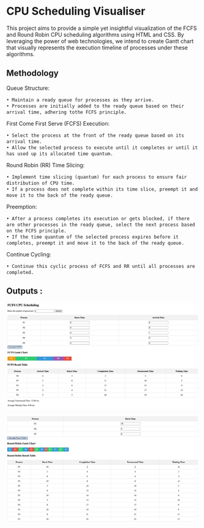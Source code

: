 
# CPU Scheduling Visualiser

This project aims to provide a simple yet insightful visualization of the FCFS and Round Robin CPU scheduling algorithms using HTML and CSS. By leveraging the power of web technologies, we intend to create Gantt chart that visually represents the execution timeline of processes under these algorithms.


## Methodology


Queue Structure:

    • Maintain a ready queue for processes as they arrive.
    • Processes are initially added to the ready queue based on their arrival time, adhering tothe FCFS principle.
First Come First Serve (FCFS) Execution:

    • Select the process at the front of the ready queue based on its arrival time.
    • Allow the selected process to execute until it completes or until it has used up its allocated time quantum.
Round Robin (RR) Time Slicing:

    • Implement time slicing (quantum) for each process to ensure fair distribution of CPU time.
    • If a process does not complete within its time slice, preempt it and move it to the back of the ready queue.
Preemption:

    • After a process completes its execution or gets blocked, if there are other processes in the ready queue, select the next process based on the FCFS principle.
    • If the time quantum of the selected process expires before it completes, preempt it and move it to the back of the ready queue.
Continue Cycling:

    • Continue this cyclic process of FCFS and RR until all processes are completed.

## Outputs : 
![alt text](https://github.com/lohithnh/CPU-Scheduling-Visualiser/blob/main/FCFS.jpeg?raw=true)


![alt text](https://github.com/lohithnh/CPU-Scheduling-Visualiser/blob/main/RR.jpeg?raw=true)
